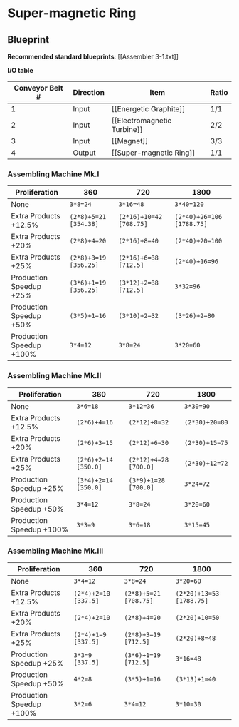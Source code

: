 # Super-magnetic Ring

## Blueprint

**Recommended standard blueprints**: [[Assembler 3-1.txt]]

**I/O table**

| Conveyor Belt # | Direction | Item                        | Ratio |
| --------------- | --------- | --------------------------- | ----- |
| 1               | Input     | [[Energetic Graphite]]      | 1/1   |
| 2               | Input     | [[Electromagnetic Turbine]] | 2/2   |
| 3               | Input     | [[Magnet]]                  | 3/3   |
| 4               | Output    | [[Super-magnetic Ring]]     | 1/1   |

### Assembling Machine Mk.I

| Proliferation            | 360                   | 720                     | 1800                      |
| ------------------------ | --------------------- | ----------------------- | ------------------------- |
| None                     | `3*8=24`              | `3*16=48`               | `3*40=120`                |
| Extra Products +12.5%    | `(2*8)+5=21 [354.38]` | `(2*16)+10=42 [708.75]` | `(2*40)+26=106 [1788.75]` |
| Extra Products +20%      | `(2*8)+4=20`          | `(2*16)+8=40`           | `(2*40)+20=100`           |
| Extra Products +25%      | `(2*8)+3=19 [356.25]` | `(2*16)+6=38 [712.5]`   | `(2*40)+16=96`            |
| Production Speedup +25%  | `(3*6)+1=19 [356.25]` | `(3*12)+2=38 [712.5]`   | `3*32=96`                 |
| Production Speedup +50%  | `(3*5)+1=16`          | `(3*10)+2=32`           | `(3*26)+2=80`             |
| Production Speedup +100% | `3*4=12`              | `3*8=24`                | `3*20=60`                 |

### Assembling Machine Mk.II

| Proliferation            | 360                  | 720                   | 1800           |
| ------------------------ | -------------------- | --------------------- | -------------- |
| None                     | `3*6=18`             | `3*12=36`             | `3*30=90`      |
| Extra Products +12.5%    | `(2*6)+4=16`         | `(2*12)+8=32`         | `(2*30)+20=80` |
| Extra Products +20%      | `(2*6)+3=15`         | `(2*12)+6=30`         | `(2*30)+15=75` |
| Extra Products +25%      | `(2*6)+2=14 [350.0]` | `(2*12)+4=28 [700.0]` | `(2*30)+12=72` |
| Production Speedup +25%  | `(3*4)+2=14 [350.0]` | `(3*9)+1=28 [700.0]`  | `3*24=72`      |
| Production Speedup +50%  | `3*4=12`             | `3*8=24`              | `3*20=60`      |
| Production Speedup +100% | `3*3=9`              | `3*6=18`              | `3*15=45`      |

### Assembling Machine Mk.III

| Proliferation            | 360                  | 720                   | 1800                     |
| ------------------------ | -------------------- | --------------------- | ------------------------ |
| None                     | `3*4=12`             | `3*8=24`              | `3*20=60`                |
| Extra Products +12.5%    | `(2*4)+2=10 [337.5]` | `(2*8)+5=21 [708.75]` | `(2*20)+13=53 [1788.75]` |
| Extra Products +20%      | `(2*4)+2=10`         | `(2*8)+4=20`          | `(2*20)+10=50`           |
| Extra Products +25%      | `(2*4)+1=9 [337.5]`  | `(2*8)+3=19 [712.5]`  | `(2*20)+8=48`            |
| Production Speedup +25%  | `3*3=9 [337.5]`      | `(3*6)+1=19 [712.5]`  | `3*16=48`                |
| Production Speedup +50%  | `4*2=8`              | `(3*5)+1=16`          | `(3*13)+1=40`            |
| Production Speedup +100% | `3*2=6`              | `3*4=12`              | `3*10=30`                |

